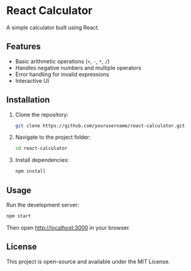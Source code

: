 # React Calculator

A simple calculator built using React.

## Features

- Basic arithmetic operations (`+`, `-`, `*`, `/`)
- Handles negative numbers and multiple operators
- Error handling for invalid expressions
- Interactive UI

## Installation

1. Clone the repository:
   ```sh
   git clone https://github.com/yourusername/react-calculator.git
   ```
2. Navigate to the project folder:
   ```sh
   cd react-calculator
   ```
3. Install dependencies:
   ```sh
   npm install
   ```

## Usage

Run the development server:
```sh
npm start
```
Then open [http://localhost:3000](http://localhost:3000) in your browser.

## License

This project is open-source and available under the MIT License.
